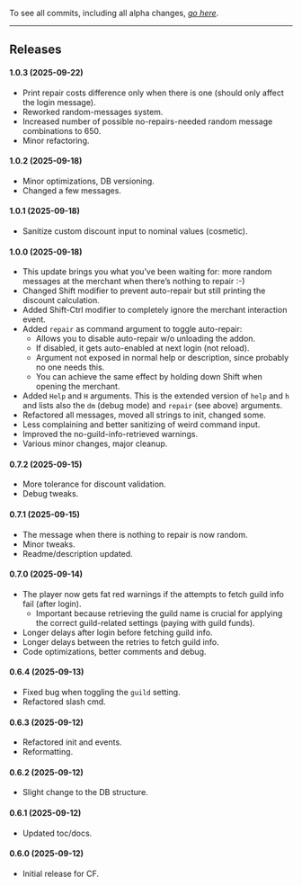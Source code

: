 To see all commits, including all alpha changes, [*go here*](https://github.com/tflo/AutoDiscountRepair/commits/master/).

---

## Releases


#### 1.0.3 (2025-09-22)

- Print repair costs difference only when there is one (should only affect the login message).
- Reworked random-messages system.
- Increased number of possible no-repairs-needed random message combinations to 650.
- Minor refactoring.

#### 1.0.2 (2025-09-18)

- Minor optimizations, DB versioning. 
- Changed a few messages.

#### 1.0.1 (2025-09-18)

- Sanitize custom discount input to nominal values (cosmetic). 

#### 1.0.0 (2025-09-18)

- This update brings you what you’ve been waiting for: more random messages at the merchant when there’s nothing to repair :-)
- Changed Shift modifier to prevent auto-repair but still printing the discount calculation.
- Added Shift-Ctrl modifier to completely ignore the merchant interaction event.
- Added `repair` as command argument to toggle auto-repair:
    - Allows you to disable auto-repair w/o unloading the addon.
    - If disabled, it gets auto-enabled at next login (not reload).
    - Argument not exposed in normal help or description, since probably no one needs this.
    - You can achieve the same effect by holding down Shift when opening the merchant.
- Added `Help` and `H` arguments. This is the extended version of `help` and `h` and lists also the `dm` (debug mode) and `repair` (see above) arguments.
- Refactored all messages, moved all strings to init, changed some.
- Less complaining and better sanitizing of weird command input.
- Improved the no-guild-info-retrieved warnings.
- Various minor changes, major cleanup.

#### 0.7.2 (2025-09-15)

- More tolerance for discount validation.
- Debug tweaks.

#### 0.7.1 (2025-09-15)

- The message when there is nothing to repair is now random.
- Minor tweaks.
- Readme/description updated.

#### 0.7.0 (2025-09-14)

- The player now gets fat red warnings if the attempts to fetch guild info fail (after login).
    - Important because retrieving the guild name is crucial for applying the correct guild-related settings (paying with guild funds).
- Longer delays after login before fetching guild info.
- Longer delays between the retries to fetch guild info.
- Code optimizations, better comments and debug.

#### 0.6.4 (2025-09-13)

- Fixed bug when toggling the `guild` setting.
- Refactored slash cmd.

#### 0.6.3 (2025-09-12)

- Refactored init and events.
- Reformatting.

#### 0.6.2 (2025-09-12)

- Slight change to the DB structure.

#### 0.6.1 (2025-09-12)

- Updated toc/docs.

#### 0.6.0 (2025-09-12)

- Initial release for CF.

